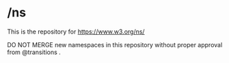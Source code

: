 
# /ns

This is the repository for https://www.w3.org/ns/

DO NOT MERGE new namespaces in this repository without proper approval from @transitions .

